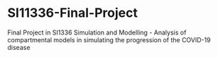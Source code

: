 # SI11336-Final-Project
Final Project in SI1336 Simulation and Modelling - Analysis of compartmental models in simulating the progression of the COVID-19 disease
